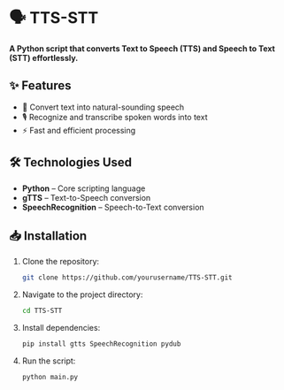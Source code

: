 # 🗣️ TTS-STT  

**A Python script that converts Text to Speech (TTS) and Speech to Text (STT) effortlessly.**  

## ✨ Features  
- 🔄 Convert text into natural-sounding speech  
- 🎙️ Recognize and transcribe spoken words into text  
- ⚡ Fast and efficient processing 

## 🛠️ Technologies Used  
- **Python** – Core scripting language  
- **gTTS** – Text-to-Speech conversion  
- **SpeechRecognition** – Speech-to-Text conversion  

## 📥 Installation  
1. Clone the repository:  
   ```bash
   git clone https://github.com/yourusername/TTS-STT.git
   ```
2. Navigate to the project directory:  
   ```bash
   cd TTS-STT
   ```
3. Install dependencies:  
   ```bash
   pip install gtts SpeechRecognition pydub
   ```
4. Run the script:  
   ```bash
   python main.py
   ```
